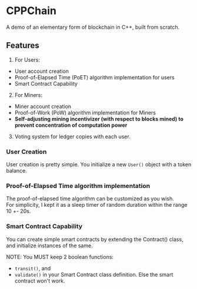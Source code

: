 # CPPChain

A demo of an elementary form of blockchain in C++, built from scratch.

## Features

1. For Users:
- User account creation
- Proof-of-Elapsed Time (PoET) algorithm implementation for users
- Smart Contract Capability

2. For Miners:
  - Miner account creation
  - Proof-of-Work (PoW) algorithm implementation for Miners
  - **Self-adjusting mining incentivizer (with respect to blocks mined) to prevent concentration of computation power** 

3. Voting system for ledger copies with each user.

### User Creation

User creation is pretty simple. You initialize a new ```User()``` object with a token balance.

### Proof-of-Elapsed Time algorithm implementation

The proof-of-elapsed time algorithm can be customized as you wish. 
\
For simplicity, I kept it as a sleep timer of random duration within the range 10 +- 20s.

### Smart Contract Capability

You can create simple smart contracts by extending the Contract() class, and initialize instances of the same.

NOTE: You MUST keep 2 boolean functions: 
-  ```transit()```, and 
-  ```validate()```
in your Smart Contract class definition. Else the smart contract won't work.

